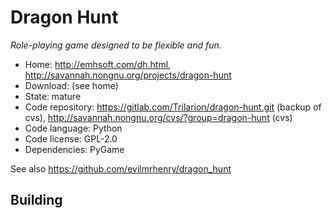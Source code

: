 # Dragon Hunt

_Role-playing game designed to be flexible and fun._

- Home: http://emhsoft.com/dh.html, http://savannah.nongnu.org/projects/dragon-hunt
- Download: (see home)
- State: mature
- Code repository: https://gitlab.com/Trilarion/dragon-hunt.git (backup of cvs), http://savannah.nongnu.org/cvs/?group=dragon-hunt (cvs)
- Code language: Python
- Code license: GPL-2.0
- Dependencies: PyGame

See also https://github.com/evilmrhenry/dragon_hunt

## Building

